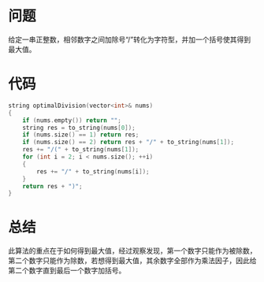 # 问题
给定一串正整数，相邻数字之间加除号“/”转化为字符型，并加一个括号使其得到最大值。
# 代码
```c
string optimalDivision(vector<int>& nums)
{
    if (nums.empty()) return "";
    string res = to_string(nums[0]);
    if (nums.size() == 1) return res;
    if (nums.size() == 2) return res + "/" + to_string(nums[1]);
    res += "/(" + to_string(nums[1]);
    for (int i = 2; i < nums.size(); ++i)
    {
        res += "/" + to_string(nums[i]);
    }
    return res + ")";   
}
```
# 总结
此算法的重点在于如何得到最大值，经过观察发现，第一个数字只能作为被除数，第二个数字只能作为除数，若想得到最大值，其余数字全部作为乘法因子，因此给第二个数字直到最后一个数字加括号。
